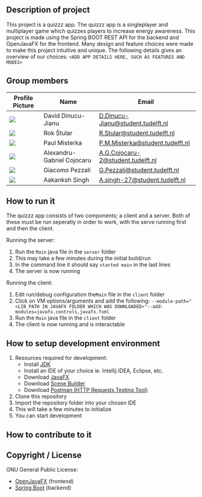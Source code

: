 ## Description of project
This project is a quizzz app. The quizzz app is a singleplayer and multiplayer game which quizzes players to increase energy awareness. This project is made using the Spring BOOT REST API for the backend and OpenJavaFX for the frontend. Many design and feature choices were made to make this project intuitive and unique. The following details gives an overview of our choices:
`<ADD APP DETAILS HERE, SUCH AS FEATURES AND MODES>`

## Group members

| Profile Picture                                                                               | Name                       | Email                             |
| --------------------------------------------------------------------------------------------- | -------------------------- | --------------------------------- |
| ![](https://avatars.githubusercontent.com/u/34619913?v=4&size=50)                             | David Dinucu-Jianu         | D.Dinucu-Jianu@student.tudelft.nl |
| ![](https://en.gravatar.com/userimage/215919617/deb21f77ed0ec5c42d75b0dae551b912.png?size=50) | Rok Štular                 | R.Stular@student.tudelft.nl       |
| ![](https://avatars.githubusercontent.com/u/45182027?v=4&size=50)                             | Paul Misterka              | P.M.Misterka@student.tudelft.nl   |
| ![](https://secure.gravatar.com/avatar/065ab34531af46f9d554ea8c2067a07d?s=50&d=identicon)     | Alexandru-Gabriel Cojocaru | A.G.Cojocaru-2@student.tudelft.nl |
| ![](https://avatars.githubusercontent.com/u/99262358?size=50)                                 | Giacomo Pezzali            | G.Pezzali@student.tudelft.nl      |
| ![](https://secure.gravatar.com/avatar/fabe2c215ecceecd352547f2c5fbbef7?s=50&d=identicon)     | Aakanksh Singh             | A.singh-27@student.tudelft.nl     |

<!-- Instructions (remove once assignment has been completed -->
<!-- - Add (only!) your own name to the table above (use Markdown formatting) -->
<!-- - Mention your *student* email address -->
<!-- - Preferably add a recognizable photo, otherwise add your GitLab photo -->
<!-- - (please make sure the photos have the same size) -->

## How to run it
The quizzz app consists of two components; a client and a server. Both of these must be run seperatly in order to work, with the serve running first and then the client. 

Running the server:
1. Run the `Main` java file in the `server` folder
2. This may take a few minutes during the initial build/run
3. In the command line it should say `started main` in the last lines
4. The server is now running

Running the client:
1. Edit run/debug configuration the`Main` file in the `client` folder
2. Click on VM options/arguments and add the following:
`--module-path="<LIB PATH IN JAVAFX FOLDER WHICH WAS DOWNLOADED>"--add-modules=javafx.controls,javafx.fxml`
3. Run the `Main` java file in the `client` folder
4. The client is now running and is interactable

## How to setup development environment
1. Resources required for development:
    * Install [JDK](https://www.oracle.com/java/technologies/downloads/)
    * Install an IDE of your choice ie. Intellij IDEA, Eclipse, etc.
    * Download [JavaFX](https://gluonhq.com/products/javafx/)
    * Download [Scene Builder](https://gluonhq.com/products/scene-builder/#download)
    * Download [Postman (HTTP Requests Testing Tool)](https://www.postman.com/downloads/)
2. Clone this repository
3. Import the repository folder into your chosen IDE
4. This will take a few minutes to initialize
5. You can start development

## How to contribute to it

## Copyright / License
GNU General Public License:
* [OpenJavaFX](https://github.com/openjdk/jfx) (frontend)
* [Spring Boot](https://github.com/spring-projects/spring-boot) (backend)
